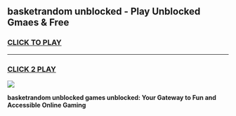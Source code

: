 
## basketrandom unblocked - Play Unblocked Gmaes & Free
<h3>
<a href="https://news.freeplayer.one?title=basketrandom_unblocked&ref=16F">CLICK TO PLAY</a></h3>
<hr>

<h3>
<a href="https://news.freeplayer.one?title=basketrandom_unblocked&ref=16F">CLICK 2 PLAY</a>
  
</h3>

<a href="https://news.freeplayer.one?title=basketrandom_unblocked&ref=16F/"><img src="https://clearcache.store/games.png"></a>


**basketrandom unblocked games unblocked: Your Gateway to Fun and Accessible Online Gaming**
